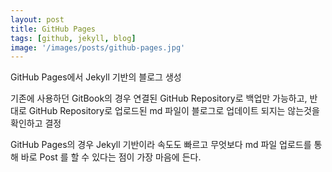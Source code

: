 ```yaml
---
layout: post
title: GitHub Pages
tags: [github, jekyll, blog]
image: '/images/posts/github-pages.jpg'
---
```


GitHub Pages에서 Jekyll 기반의 블로그 생성

기존에 사용하던 GitBook의 경우 연결된 GitHub Repository로 백업만 가능하고, 반대로 GitHub Repository로 업로드된 md 파일이
블로그로 업데이트 되지는 않는것을 확인하고 결정

GitHub Pages의 경우 Jekyll 기반이라 속도도 빠르고 무엇보다 md 파일 업로드를 통해 바로 Post 를 할 수 있다는 점이
가장 마음에 든다.

